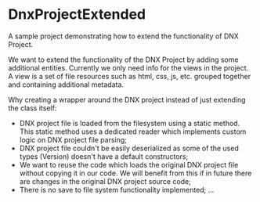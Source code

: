 # DnxProjectExtended
A sample project demonstrating how to extend the functionality of DNX Project.

We want to extend the functionality of the DNX Project by adding some additional entities. Currently we only need
info for the views in the project. A view is a set of file resources such as html, css, js, etc. grouped together
and containing additional metadata.

Why creating a wrapper around the DNX project instead of just extending the class itself:
- DNX project file is loaded from the filesystem using a static method. This static method uses a dedicated reader
  which implements custom logic on DNX project file parsing;
- DNX project file couldn't be easily deserialized as some of the used types (Version) doesn't have a default constructors;
- We want to reuse the code which loads the original DNX project file without copying it in our code. We will benefit
  from this if in future there are changes in the original DNX project source code;
- There is no save to file system functionality implemented;
...
